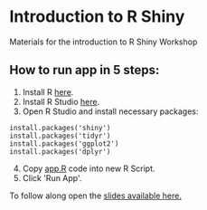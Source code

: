 # Introduction to R Shiny
Materials for the introduction to R Shiny Workshop

## How to run app in 5 steps:
1. Install R [here](https://cran.r-project.org/).
2. Install R Studio [here](https://www.rstudio.com/products/rstudio/download/).
3. Open R Studio and install necessary packages:
```
install.packages('shiny')
install.packages('tidyr')
install.packages('ggplot2')
install.packages('dplyr')
```
4. Copy [app.R]('https://raw.githubusercontent.com/rcc-uchicago/r-shiny-intro-workshop/master/app.R') code into new R Script.
5. Click 'Run App'.

To follow along open the [slides available here.](https://docs.google.com/presentation/d/1fuUIlfagMGkDzUlRQxjIImjY7mxgqqmS335MYzTqNbc/edit?usp=sharing)

